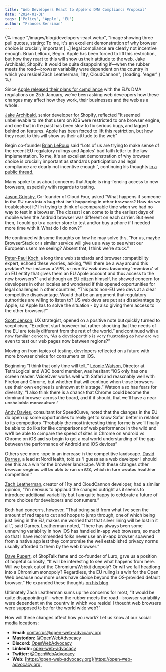 ```yaml
---
title: "Web Developers React to Apple’s DMA Compliance Proposal"
date: '2024-01-31'
tags: ['Policy', 'Apple', 'EU']
author: "Frances Berriman"
---
```


{% image
  "/images/blog/developers-react.webp",
  "Image showing three pull quotes, stating: To me, it's an excellent demonstration of why browser choice is crucially important [...] legal compliance are clearly not incentive enough. Brian LeRoux, Begin. Apple has been forced to lift this restriction, but how they react to this will show us their attitude to the web. Jake Archibald, Shopify. It would be quite disappointing if—when the rubber meets the road—browser variability were dependent on the country in which you reside! Zach Leatherman, 11ty, CloudCannon",
  { loading: 'eager' }
%}

Since [Apple released their plans for compliance](https://open-web-advocacy.org/blog/apple-dma-changes/) with the EU’s DMA regulations on 25th January, we’ve been asking web developers how these changes may affect how they work, their businesses and the web as a whole.

[Jake Archibald](https://jakearchibald.com/), senior developer for Shopify, reflected "It seemed unbelievable to me that users on iOS were restricted to one browser engine, and one that in the past has been slow to fix serious bugs, and lagged behind on features. Apple has been forced to lift this restriction, but how they react to this will show us their attitude to the web"

Begin co-founder [Brian LeRoux](https://brian.io//) said “Lots of us are trying to make sense of the recent EU regulatory rulings and Apples' bad faith letter to the law implementation. To me, it's an excellent demonstration of why browser choice is crucially important as standards participation and legal compliance are clearly not incentive enough.”, continuing his thoughts [in a public thread.](https://indieweb.social/@brianleroux/111828910555229207)

Many spoke to us about concerns that Apple is ring-fencing access to new browsers, especially with regards to testing.

[Jason Grigsby](https://cloudfour.com/is/jason-grigsby/), Co-founder of Cloud Four, asked “What happens if someone in the EU runs into a bug that isn’t happening in other browsers? How do we troubleshoot it? I’m trying to think of a comparable time when we had no way to test in a browser. The closest I can come to is the earliest days of mobile when the Android browser was different on each carrier. But even then, I could go to a carrier store to test and/or buy a phone if I needed more time with it. What do I do now?”

He continued with some thoughts on how he may solve this, “For us, maybe BrowserStack or a similar service will give us a way to see what our European users are seeing? Absent that, I think we're stuck.”

[Peter-Paul Koch,](https://www.quirksmode.org/about/) a long time web standards and browser compatibility expert, echoed these worries, asking, “Will there be a way around this problem? For instance a VPN, or non-EU web devs becoming 'members' of an EU entity that gives them an EU Apple account and thus access to the new browsers?” and although an EU citizen himself, he showed concern for developers in other locales and wondered if this opened opportunities for legal challenges in other countries, “This puts non-EU web devs at a clear competitive disadvantage. Would that be an argument that regulatory authorities are willing to listen to? US web devs are put at a disadvantage by Apple, so Apple has to solve the situation - by also giving them access to the other browsers?”

[Scott Jenson](https://jenson.org/about-scott/), UX strategist, opened on a positive note but quickly turned to scepticism, “Excellent start however but rather shocking that the needs of the EU are totally different from the rest of the world.” and continued with a now familiar concern, “As a developer this is very frustrating as how are we even to test our web pages now between regions?”

Moving on from topics of testing, developers reflected on a future with more browser choice for consumers on iOS.

Beginning “I think that only time will tell..” [Léonie Watson](https://tink.uk/about-leonie/), Director at TetraLogical and W3C board member, was hesitant “iOS only has one screen reader. VoiceOver works well with Safari and reasonably well with Firefox and Chrome, but whether that will continue when those browsers use their own engines is unknown at this stage.” Watson also has fears for diversity, “I also think there is a chance that Chrome could become the dominant browser across the board, and if it should, that we'll have a near unshakable monoculture.”

[Andy Davies](https://andydavies.me/about/), consultant for SpeedCurve, noted that the changes in the EU do open up some opportunities to really get to know Safari better in relation to its competitors, “Probably the most interesting thing for me is we’ll finally be able to do like for like comparisons of web performance in the wild and we’ll be able to compare the speed of sites in Chrome on Android vs Chrome on iOS and so begin to get a real world understanding of the gap between the performance of Android and iOS devices”

Others see more hope in an increase in the competitive landscape. [David Darnes](https://darn.es/), a lead at NordHealth, told us “I guess as a web developer I should see this as a win for the browser landscape. With these changes other browser engines will be able to run on iOS, which in turn creates healthier competition.”

[Zach Leatherman](https://www.zachleat.com/), creator of 11ty and CloudCannon developer, had a similar opinion, “I’m nervous to applaud the changes outright as it seems to introduce additional variability but I am quite happy to celebrate a future of more choices for developers and consumers.”

Both had concerns, however, "That being said from what I’ve seen the amount of red tape to cut and hoops to jump through, one of which being just living in the EU, makes me worried that that silver lining will be lost in it all.”, said Darnes. Leatherman noted, “There has always been some unnerving variability in how iOS has handled in-app web browsers, so much so that I have recommended folks never use an in-app browser spawned from a native app lest they compromise the well established privacy norms usually afforded to them by the web browser.“

[Dave Rupert](https://daverupert.com/), of ShopTalk fame and co-founder of Luro, gave us a position of hopeful curiosity, “It will be interesting to see what happens from here. Will we break out of the Chromium/Webkit duopoly? Or will we fall headlong into a Chromium monopoly? Regardless, the EU ruling is a win for the Open Web because now more users have choice beyond the OS-provided default browser.”
He expanded these thoughts [on his blog](https://daverupert.com/2024/01/browser-choice/).

Ultimately Zach Leatherman sums up the concerns for most, “It would be quite disappointing if—when the rubber meets the road—browser variability were dependent on the country in which you reside!  I thought web browsers were supposed to be for the world wide web?”

How will these changes affect how you work? Let us know at our social media locations:


- **Email:**        [contactus@open-web-advocacy.org](mailto:contactus@open-web-advocacy.org)
- **Mastodon:**      [@OpenWebAdvocacy](https://mastodon.social/@owa)
- **Discord:**      [OpenWebAdvocacy](https://discord.gg/x53hkqrRKx)
- **LinkedIn:**     [open-web-advocacy](https://www.linkedin.com/company/open-web-advocacy/)
- **Twitter:**      [@OpenWebAdvocacy](https://twitter.com/OpenWebAdvocacy)
- **Web:**         [https://open-web-advocacy.org](https://open-web-advocacy.org)
